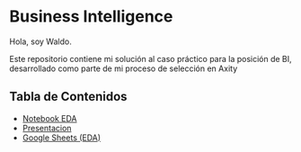 # Business Intelligence 

Hola, soy Waldo.

Este repositorio contiene mi solución al caso práctico para la posición de BI, desarrollado como parte de mi proceso de selección en Axity 



## Tabla de Contenidos 
- [Notebook EDA](Netflix_Movies_EDA.ipynb)
- [Presentacion](https://docs.google.com/presentation/d/1vGxw30TiBX-iaNJtz4-0epImBD3AdHxwFEw_bmKKBVg/edit?usp=sharing)
- [Google Sheets (EDA)](https://docs.google.com/spreadsheets/d/1pxSJaGsa1rnhLTyvIKq3TyM_yUg-aNiDbj77mFRMxgE/edit?usp=sharing)

